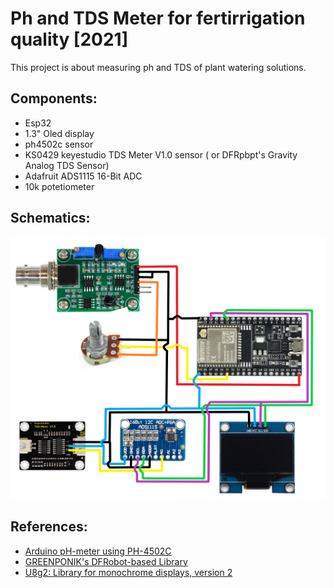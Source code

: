 # Ph and TDS Meter for fertirrigation quality [2021]

This project is about measuring ph and TDS of plant watering solutions. 

## Components:
- Esp32
- 1.3" Oled display
- ph4502c sensor
- KS0429 keyestudio TDS Meter V1.0 sensor ( or DFRpbpt's Gravity Analog TDS Sensor)
- Adafruit ADS1115 16-Bit ADC 
- 10k potetiometer

## Schematics:
![](schematics.png)

## References:
- [Arduino pH-meter using PH-4502C](https://cimpleo.com/blog/simple-arduino-ph-meter/)
- [GREENPONIK's DFRobot-based Library](https://github.com/greenponik/DFRobot_ESP_EC_BY_GREENPONIK)
- [U8g2: Library for monochrome displays, version 2](https://github.com/olikraus/u8g2)